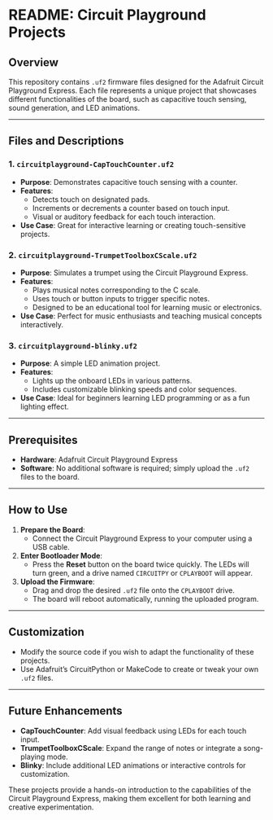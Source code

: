 # README: Circuit Playground Projects

## Overview
This repository contains `.uf2` firmware files designed for the Adafruit Circuit Playground Express. Each file represents a unique project that showcases different functionalities of the board, such as capacitive touch sensing, sound generation, and LED animations.

---

## Files and Descriptions

### 1. **`circuitplayground-CapTouchCounter.uf2`**
   - **Purpose**: Demonstrates capacitive touch sensing with a counter.
   - **Features**:
     - Detects touch on designated pads.
     - Increments or decrements a counter based on touch input.
     - Visual or auditory feedback for each touch interaction.
   - **Use Case**: Great for interactive learning or creating touch-sensitive projects.

### 2. **`circuitplayground-TrumpetToolboxCScale.uf2`**
   - **Purpose**: Simulates a trumpet using the Circuit Playground Express.
   - **Features**:
     - Plays musical notes corresponding to the C scale.
     - Uses touch or button inputs to trigger specific notes.
     - Designed to be an educational tool for learning music or electronics.
   - **Use Case**: Perfect for music enthusiasts and teaching musical concepts interactively.

### 3. **`circuitplayground-blinky.uf2`**
   - **Purpose**: A simple LED animation project.
   - **Features**:
     - Lights up the onboard LEDs in various patterns.
     - Includes customizable blinking speeds and color sequences.
   - **Use Case**: Ideal for beginners learning LED programming or as a fun lighting effect.

---

## Prerequisites
- **Hardware**: Adafruit Circuit Playground Express  
- **Software**: No additional software is required; simply upload the `.uf2` files to the board.

---

## How to Use
1. **Prepare the Board**:
   - Connect the Circuit Playground Express to your computer using a USB cable.
2. **Enter Bootloader Mode**:
   - Press the **Reset** button on the board twice quickly. The LEDs will turn green, and a drive named `CIRCUITPY` or `CPLAYBOOT` will appear.
3. **Upload the Firmware**:
   - Drag and drop the desired `.uf2` file onto the `CPLAYBOOT` drive.
   - The board will reboot automatically, running the uploaded program.

---

## Customization
- Modify the source code if you wish to adapt the functionality of these projects.
- Use Adafruit’s CircuitPython or MakeCode to create or tweak your own `.uf2` files.

---

## Future Enhancements
- **CapTouchCounter**: Add visual feedback using LEDs for each touch input.  
- **TrumpetToolboxCScale**: Expand the range of notes or integrate a song-playing mode.  
- **Blinky**: Include additional LED animations or interactive controls for customization.

These projects provide a hands-on introduction to the capabilities of the Circuit Playground Express, making them excellent for both learning and creative experimentation.
